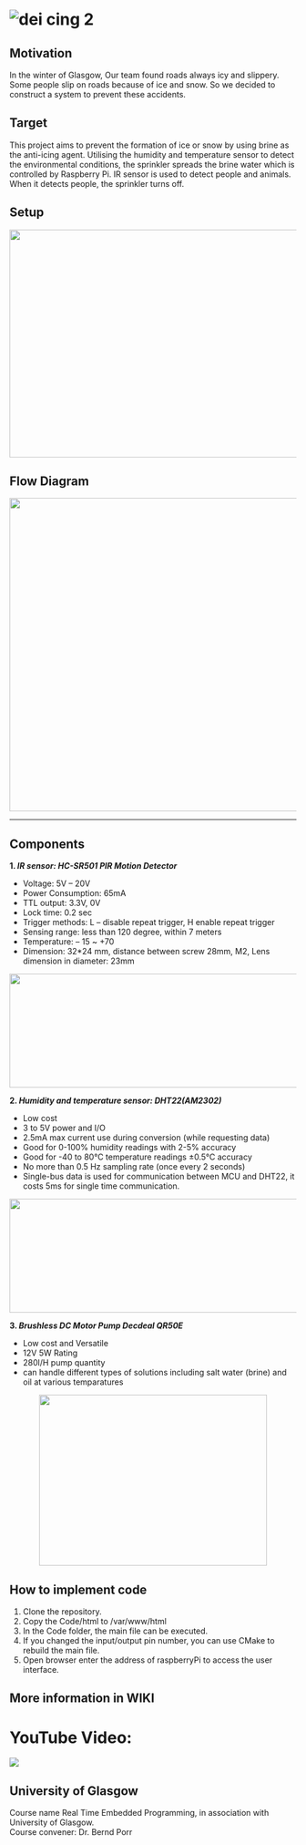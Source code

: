 ![dei cing 2](https://user-images.githubusercontent.com/36344537/36075929-44b53396-0f4d-11e8-983c-956414d058c5.png)
========


## Motivation
In the winter of Glasgow, Our team found roads always icy and slippery. Some people slip on roads because of ice and snow. So we decided to construct a system to prevent these accidents.
  
## Target
This project aims to prevent the formation of ice or snow by using brine as the anti-icing agent. Utilising the humidity and temperature sensor to detect the environmental conditions, the sprinkler spreads the brine water which is controlled by Raspberry Pi. IR sensor is used to detect people and animals. When it detects people, the sprinkler turns off.  

## Setup
<p align="center">
<img src="https://github.com/p4nd4m01um/team17/blob/master/ScreenShot/Setup_diagram.png" width="700px" height="400px" /> 
</p>

## Flow Diagram
<p align="center">
<img src="https://github.com/p4nd4m01um/team17/blob/master/ScreenShot/systemFlow.png" width="800px" height="550px" /> 
  
***

## Components

**1. _IR sensor: HC-SR501 PIR Motion Detector_**  
- Voltage: 5V – 20V  
- Power Consumption: 65mA  
- TTL output: 3.3V, 0V  
- Lock time: 0.2 sec  
- Trigger methods: L – disable repeat trigger, H enable repeat trigger  
- Sensing range: less than 120 degree, within 7 meters  
- Temperature: – 15 ~ +70  
- Dimension: 32*24 mm, distance between screw 28mm, M2, Lens dimension in diameter: 23mm

<p align="center">
<img src="https://github.com/p4nd4m01um/team17/blob/master/ScreenShot/sensor-HC-SR501.png" width="600px" height="200px" />
</p>


**2. _Humidity and temperature sensor: DHT22(AM2302)_**
- Low cost  
- 3 to 5V power and I/O  
- 2.5mA max current use during conversion (while requesting data)  
- Good for 0-100% humidity readings with 2-5% accuracy  
- Good for -40 to 80°C temperature readings ±0.5°C accuracy  
- No more than 0.5 Hz sampling rate (once every 2 seconds)  
- Single-bus data is used for communication between MCU and DHT22, it costs 5ms for single time
communication.  

<p align="center">
<img src="https://github.com/p4nd4m01um/team17/blob/master/ScreenShot/sensor-DHT22.png" width="700px" height="200px" />
</p>

**3. _Brushless DC Motor Pump Decdeal QR50E_**
- Low cost and Versatile
- 12V 5W Rating
- 280l/H pump quantity
- can handle different types of solutions including salt water (brine) and oil at various temparatures

<p align="center">
  <img src="https://github.com/p4nd4m01um/team17/blob/master/ScreenShot/motor%20rtep.jpg" width="400px" height="300px" />
</p>

## How to implement code  
1. Clone the repository.
2. Copy the Code/html to /var/www/html
3. In the Code folder, the main file can be executed.
4. If you changed the input/output pin number, you can use CMake to rebuild the main file.
5. Open browser enter the address of raspberryPi to access the user interface. 


## More information in WIKI
# YouTube Video:
[![](https://github.com/p4nd4m01um/team17/blob/master/ScreenShot/videoCover.png)](http://www.youtube.com/watch?v=QaHXD64GoVk "")



## University of Glasgow

Course name Real Time Embedded Programming, in association with University of Glasgow.  
Course convener: Dr. Bernd Porr 
